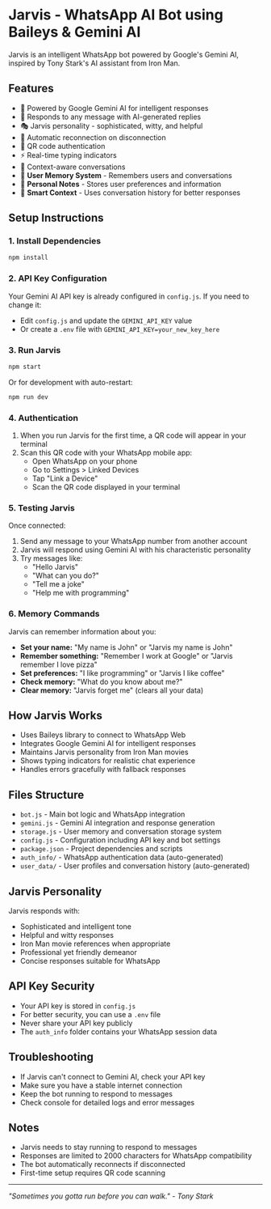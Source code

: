 # Jarvis - WhatsApp AI Bot using Baileys & Gemini AI

Jarvis is an intelligent WhatsApp bot powered by Google's Gemini AI, inspired by Tony Stark's AI assistant from Iron Man.

## Features
- 🤖 Powered by Google Gemini AI for intelligent responses
- 💬 Responds to any message with AI-generated replies
- 🎭 Jarvis personality - sophisticated, witty, and helpful
- 🔄 Automatic reconnection on disconnection
- 📱 QR code authentication
- ⚡ Real-time typing indicators
- 🧠 Context-aware conversations
- 💾 **User Memory System** - Remembers users and conversations
- 📝 **Personal Notes** - Stores user preferences and information
- 🎯 **Smart Context** - Uses conversation history for better responses

## Setup Instructions

### 1. Install Dependencies
```bash
npm install
```

### 2. API Key Configuration
Your Gemini AI API key is already configured in `config.js`. If you need to change it:
- Edit `config.js` and update the `GEMINI_API_KEY` value
- Or create a `.env` file with `GEMINI_API_KEY=your_new_key_here`

### 3. Run Jarvis
```bash
npm start
```

Or for development with auto-restart:
```bash
npm run dev
```

### 4. Authentication
1. When you run Jarvis for the first time, a QR code will appear in your terminal
2. Scan this QR code with your WhatsApp mobile app:
   - Open WhatsApp on your phone
   - Go to Settings > Linked Devices
   - Tap "Link a Device"
   - Scan the QR code displayed in your terminal

### 5. Testing Jarvis
Once connected:
1. Send any message to your WhatsApp number from another account
2. Jarvis will respond using Gemini AI with his characteristic personality
3. Try messages like:
   - "Hello Jarvis"
   - "What can you do?"
   - "Tell me a joke"
   - "Help me with programming"

### 6. Memory Commands
Jarvis can remember information about you:
- **Set your name:** "My name is John" or "Jarvis my name is John"
- **Remember something:** "Remember I work at Google" or "Jarvis remember I love pizza"
- **Set preferences:** "I like programming" or "Jarvis I like coffee"
- **Check memory:** "What do you know about me?"
- **Clear memory:** "Jarvis forget me" (clears all your data)

## How Jarvis Works
- Uses Baileys library to connect to WhatsApp Web
- Integrates Google Gemini AI for intelligent responses
- Maintains Jarvis personality from Iron Man movies
- Shows typing indicators for realistic chat experience
- Handles errors gracefully with fallback responses

## Files Structure
- `bot.js` - Main bot logic and WhatsApp integration
- `gemini.js` - Gemini AI integration and response generation
- `storage.js` - User memory and conversation storage system
- `config.js` - Configuration including API key and bot settings
- `package.json` - Project dependencies and scripts
- `auth_info/` - WhatsApp authentication data (auto-generated)
- `user_data/` - User profiles and conversation history (auto-generated)

## Jarvis Personality
Jarvis responds with:
- Sophisticated and intelligent tone
- Helpful and witty responses
- Iron Man movie references when appropriate
- Professional yet friendly demeanor
- Concise responses suitable for WhatsApp

## API Key Security
- Your API key is stored in `config.js`
- For better security, you can use a `.env` file
- Never share your API key publicly
- The `auth_info` folder contains your WhatsApp session data

## Troubleshooting
- If Jarvis can't connect to Gemini AI, check your API key
- Make sure you have a stable internet connection
- Keep the bot running to respond to messages
- Check console for detailed logs and error messages

## Notes
- Jarvis needs to stay running to respond to messages
- Responses are limited to 2000 characters for WhatsApp compatibility
- The bot automatically reconnects if disconnected
- First-time setup requires QR code scanning

---
*"Sometimes you gotta run before you can walk." - Tony Stark*